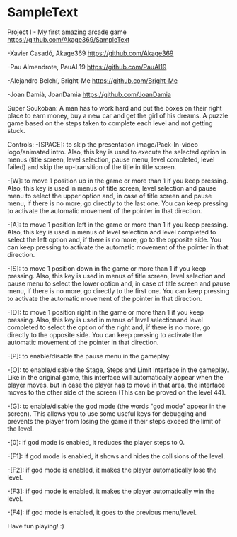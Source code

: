 # SampleText
Project I - My first amazing arcade game
https://github.com/Akage369/SampleText

-Xavier Casadó, Akage369
https://github.com/Akage369

-Pau Almendrote, PauAL19
https://github.com/PauAl19

-Alejandro Belchí, Bright-Me
https://github.com/Bright-Me

-Joan Damià, JoanDamia
https://github.com/JoanDamia

Super Soukoban: A man has to work hard and put the boxes on their right place to earn money, buy a new car and get the girl of his dreams. A puzzle game based on the steps taken to complete each level and not getting stuck.

Controls: 
-[SPACE]: to skip the presentation image/Pack-In-video logo/animated intro. Also, this key is used to execute the selected option in menus (title screen, level selection, pause menu, level completed, level failed) and skip the up-transition of the title in title screen.

-[W]: to move 1 position up in the game or more than 1 if you keep pressing. Also, this key is used in menus of title screen, level selection and pause menu to select the upper option and, in case of title screen and pause menu, if there is no more, go directly to the last one. 
You can keep pressing to activate the automatic movement of the pointer in that direction. 

-[A]: to move 1 position left in the game or more than 1 if you keep pressing. Also, this key is used in menus of level selection and level completed to select the left option and, if there is no more, go to the opposite side. 
You can keep pressing to activate the automatic movement of the pointer in that direction. 

-[S]: to move 1 position down in the game or more than 1 if you keep pressing. Also, this key is used in menus of title screen, level selection and pause menu to select the lower option and, in case of title screen and pause menu, if there is no more, go directly to the first one. 
You can keep pressing to activate the automatic movement of the pointer in that direction. 

-[D]: to move 1 position right in the game or more than 1 if you keep pressing. Also, this key is used in menus of level selectionand level completed to select the option of the right and, if there is no more, go directly to the opposite side. 
You can keep pressing to activate the automatic movement of the pointer in that direction. 

-[P]: to enable/disable the pause menu in the gameplay. 

-[O]: to enable/disable the Stage, Steps and Limit interface in the gameplay. Like in the original game, this interface will automatically appear when the player moves, but in case the player has to move in that area, the interface moves to the other side of the screen (This can be proved on the level 44).

-[G]: to enable/disable the god mode (the words "god mode" appear in the screen). This allows you to use some useful keys for debugging and prevents the player from losing the game if their steps exceed the limit of the level.

-[0]: if god mode is enabled, it reduces the player steps to 0.

-[F1]: if god mode is enabled, it shows and hides the collisions of the level.

-[F2]: if god mode is enabled, it makes the player automatically lose the level.

-[F3]: if god mode is enabled, it makes the player automatically win the level.

-[F4]: if god mode is enabled, it goes to the previous menu/level.

Have fun playing! :)
